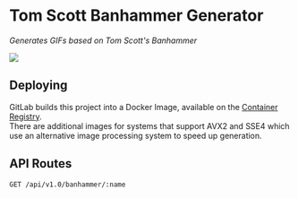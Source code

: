 # Tom Scott Banhammer Generator
_Generates GIFs based on Tom Scott's Banhammer_

![](https://safe.n3s.co/hNwoO47U.gif)

## Deploying
GitLab builds this project into a Docker Image, available on the [Container Registry](https://gitlab.com/nerd3-servers/banhammer-generator/container_registry).  
There are additional images for systems that support AVX2 and SSE4 which use an alternative image processing system to speed up generation.

## API Routes
```
GET /api/v1.0/banhammer/:name
```
